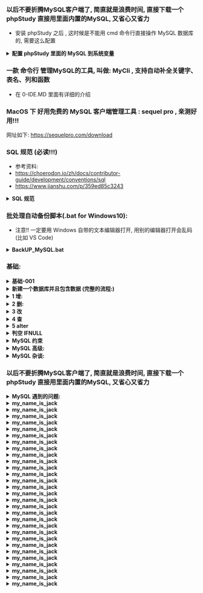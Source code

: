 ﻿

### 以后不要折腾MySQL客户端了, 简直就是浪费时间, 直接下载一个 phpStudy 直接用里面内置的MySQL, 又省心又省力
* 安装 phpStudy 之后 , 这时候是不能用 cmd 命令行直接操作 MySQL 数据库的, 需要这么配置
<details>
<summary><b>配置 phpStudy 里面的 MySQL 到系统变量</b></summary>

```  
1 打开 phpStudy
2 点击 其他选项菜单
3 点击 打开文件位置
4 点击 MySQL 

这时候打开了 phpStudy 里面内置的 MySQL 的安装位置,
复制这个路径,

这时候需要把环境变量配置到 Windows10 的系统变量中去,
不然系统无法通过 cmd 直接找到 MySQL

在 Windows10 中按下 win 键, 搜索 '高级系统设置'
点击 '环境变量'
找到系统变量
找到 Path
新建一个,
把刚刚复制的 phpStudy- MySQL 的安装路径粘贴进去
点击确定退出

这样子就可以直接用 cmd 直接操作 phpStudy 里面的 MySQL 了

```
</details>






### 一款 命令行 管理MySQL的工具, 叫做: MyCli , 支持自动补全关键字、表名、列和函数
* 在 0-IDE.MD 里面有详细的介绍


### MacOS 下 好用免费的 MySQL 客户端管理工具 : sequel pro , 亲测好用!!!
网址如下:
https://sequelpro.com/download












### SQL 规范 (必读!!!)
* 参考资料:
* https://choerodon.io/zh/docs/contributor-guide/development/conventions/sql
* https://www.jianshu.com/p/359ed85c3243
<details>
<summary><b> SQL 规范</b></summary>

```  

强制的 / 必须的 / 禁止的:
-----------------------------------------------------------------------------------------------

命名要规范, 一眼就可以看出来是什么:
	表名用: tb_xxx (意思是: table_xxx, 比如: tb_user) ,  非唯一索引名idx_xxx，唯一索引名uniq_xxx

* 任何字段如果为非负数，必须是 unsigned

* 必须把字段定义为NOT NULL并且提供默认值
解读：
	a）null的列使索引/索引统计/值比较都更加复杂，对MySQL来说更难优化
	b）null 这种类型MySQL内部需要进行特殊处理，增加数据库处理记录的复杂性；
		同等条件下，表中有较多空字段的时候，数据库的处理性能会降低很多
	c）null值需要更多的存储空，无论是表还是索引中每行中的null的列都需要额外的空间来标识
	d）对null 的处理时候，只能采用is null或is not null，而不能采用=、in、<、<>、!=、not in这些操作符号。
		如：where name!=’shenjian’，如果存在name为null值的记录，查询结果就不会包含name为null值的记录
	不使用is null或is not null，字段设计时建议not null，若麻烦可折中考虑给一默认值

* 不要把字段的值默认设置为 null, 有 bug , 切记切记~~ (2020-02-03 衡阳一次写项目亲测 )

* MySQL 在 Windows 下不区分大小写，但在 Linux 下默认是区分大小写。
	因此，数据库名、表名、字段名，都不允许出现任何大写字母，避免节外生枝

* 禁止存储大文件或者大照片
	何要让数据库做它不擅长的事情？大文件和照片存储在文件系统，数据库里存 URL 多好

* 禁止使用TEXT、BLOB类型
	会浪费更多的磁盘和内存空间，非必要的大量的大字段查询会淘汰掉热数据，导致内存命中率急剧降低，影响数据库性能	

* 禁止使用INSERT INTO t_xxx VALUES(xxx)，必须显示指定插入的列属性
	容易在增加或者删除字段后出现程序BUG		


* 经过测试, MySQL 必须给 varchar设置长度??? 


* 使用InnoDB存储引擎
	支持事务、行级锁、并发性能更好、CPU及内存缓存页优化使得资源利用率更高

* Java / python 应用程序必须捕获SQL异常，并有相应处理


* 同财务相关的金额类数据必须使用decimal类型
	非精准浮点：float,double
	精准浮点：decimal











表达逻辑删除的字段名 is_deleted， 1 表示删除， 0 表示未删除


表名不使用复数名词:
	表名应该仅仅表示表里面的实体内容，不应该表示实体数量，对应于 DO 类名也是单数形式，符合表达习惯

小数类型为 decimal，禁止使用 float 和 double:
	float 和 double 在存储的时候，存在精度损失的问题，很可能在值的比较时，得到不正确的结果。
	如果存储的数据范围超过 decimal 的范围，建议将数据拆成整数和小数分开存储



表必备字段： 
	id,
	create_date,
	last_update_date,
	create_by,
	last_update_by,
	object_version_number
	其中 id 必为主键，类型为 unsigned bigint、单表时自增、步长为 1
	create_date, last_update_date 的类型均为 datetime 类型，前者现在时表示主动创建，后者过去分词表示被动更新


合适的字符存储长度，不但节约数据库表空间、节约索引存储，更重要的是提升检索速度:
	正例： 如下表，其中无符号值可以避免误存负数，且扩大了表示范围
	----------------------------------------------------------------------------------
	对象		年龄区间			类型		字节			表示范围
	人			150岁之内	unsigned tinyint	1		无符号值： 0 到 255
	龟			数百岁		unsigned smallint	2		无符号值： 0 到 65535
	恐龙化石	 数千万年	 unsigned int	    4		 无符号值： 0 到约 42.9 亿
	太阳		约 50 亿年	 unsigned bigint	8		无符号值： 0 到约 10 的 19 次方


不要使用 count(列名)或 count(常量)来替代 count(\*)， 
	count(*)是 SQL92 定义的标准统计行数的语法，跟数据库无关，跟 NULL 和非 NULL 无关
	count(*)会统计值为 NULL 的行，而 count(列名)不会统计此列为 NULL 值的行	
	count(distinct col1, col2) 如果其中一列全为 NULL，那么即使另一列有不同的值，也返回为 0



使用 ISNULL()来判断是否为 NULL 值
	说明： NULL 与任何值的直接比较都为 NULL
	NULL<>NULL 的返回结果是 NULL， 而不是 false
	NULL=NULL 的返回结果是 NULL， 而不是 true
	NULL<>1 的返回结果是 NULL，而不是 true


如果需要存储表情，那么选择 utf8mb4 来进行存储，注意它与 utf-8 编码的区别

sql.xml 配置参数使用： #{}， #param# 不要使用${} 此种方式容易出现 SQL 注入


Select * from opp WHERE phone=‘12347856' or phone=‘42242233';
考虑用
Select * from opp WHERE phone in ('12347856' , '42242233');


用Where子句替换HAVING子句
select id,count(*) from table group by id having age>=30 order by null;
考虑用
select id,count(*) from table where age>=30 group by id order by null;



必须使用varchar(20)存储手机号
解读：
	a）涉及到区号或者国家代号，可能出现+-()
	b）手机号会去做数学运算么？
	c）varchar可以支持模糊查询，例如：like“138%”


禁止使用SELECT *，只获取必要的字段，需要显示说明列属性
解读：
	a）读取不需要的列会增加CPU、IO、NET消耗
	b）不能有效的利用覆盖索引	
	c）使用SELECT *容易在增加或者删除字段后出现程序BUG



禁止在WHERE条件的属性上使用函数或者表达式
	错误的写法:
		SELECT uid FROM t_user WHERE from_unixtime(day)>='2017-02-15'会导致全表扫描
	正确的写法是：
		SELECT uid FROM t_user WHERE day>= unix_timestamp('2017-02-15 00:00:00')



如果明确知道只有一条结果返回，limit 1能够提高效率
	你知道只有一条结果，但数据库并不知道，明确告诉它，让它主动停止游标移动


```
</details>













### 批处理自动备份脚本(.bat for Windows10):
* 注意!! 一定要用 Windows 自带的文本编辑器打开, 用别的编辑器打开会乱码(比如 VS Code)
<details>
<summary><b>BackUP_MySQL.bat</b></summary>

```  
rem =====   MySQL backup start   =====
@echo off
forfiles /p "D:\MySQL_BackUp" /m backup_*.sql -d -30 /c "cmd /c del /f @path"
set "time=%date:~0,4%-%date:~5,2%-%date:~8,2%-%time:~1,1%%time:~3,2%%time:~6,2%"
"C:\phpStudy\PHPTutorial\MySQL\bin\mysqldump" --opt --single-transaction=TRUE --user=root --password=root --host=127.0.0.1 --protocol=tcp --port=3306 --default-character-set=utf8 --single-transaction=TRUE --routines --events "study_english_database" > "D:\坚果云文件\我的坚果云\MySQL_BackUp\study_english_database_%time%.sql"
@echo on
rem =====   MySQL backup end   =====
rem %time%
rem auther:YXB
rem 教程来源 : https://blog.csdn.net/freezingxu/article/details/78884962
rem ================ 分割线 =====================
rem Test : 中文(Chinese)会乱码吗???
rem 因为 Windows下默认的bat的编码格式是UTF-8，这时只需将其转换成ANSI 格式即可
rem 右击bat文件 -> 编辑 -> 另存为 -> ANSI格式 -> 保存即可
rem 注意!! 一定要用 Windows 自带的文本编辑器打开, 用别的编辑器打开会乱码(比如 VS Code)
pause

```
</details>





















### 基础:
<details>
<summary><b>基础-001</b></summary>

```  

命令行:
	MySQLi -u用户名 -p密码

查看所有的数据库 
show databases;

查看当前库所有表:
show tables;

查看指定数据库的表:
show tables from 数据库名

查看表的数据结构:
desc 表名

查看服务器的版本:
select version();

切换到某个数据库(aaa)
use `aaa`;



基本解释:
CREATE TABLE IF NOT EXISTS `table1`(      -- (注释:)
   `tableID` INT UNSIGNED AUTO_INCREMENT, -- (int类型,无符号,自增)
   `username` VARCHAR(100) NOT NULL,      -- (varchar不解释 带not null,不能为空值)
   PRIMARY KEY ( `tableID` )			        -- (PRIMARY KEY关键字用于定义列为主键)
)ENGINE=InnoDB DEFAULT CHARSET=utf8;      -- (ENGINE 设置存储引擎，CHARSET 设置编码)

这里有两个小小的坑:
	1 CREATE TABLE IF NOT EXISTS `table1` 后面接的是() 不是{},注意了!!!
	2 是utf8  不是utf-8


注意: 
	SELECT * FROM `phrase` WHERE `id` != 2
		这个时候是匹配不到 id 为 null 的数据的, 
		因为 NULL 不是一个「值」，而是「没有值」,
		「没有值」不满足「值不等于1」这个条件
		所以 mysql 尽量不要默认值是 NULL
	如何解决?
		select * from `phrase` where `id` != 2 or `id` is null


```
</details>













<details>
<summary><b>新建一个数据库并且包含数据 (完整的流程:)</b></summary>

```  


-- 是否存在这个数据库, 如果是, 删除它
drop database IF EXISTS `zzza9d2g5k4t1b0k`;

-- 创建 数据库:
CREATE DATABASE IF NOT EXISTS `zzza9d2g5k4t1b0k` DEFAULT CHARSET utf8 COLLATE utf8_general_ci;

-- 切换回
use `zzza9d2g5k4t1b0k`;

-- 创建表
CREATE TABLE IF NOT EXISTS `tb_user`(
`id`         int(20)         unsigned not null DEFAULT 0,
`money`      DECIMAL(20,2)   NOT NULL DEFAULT '0.00',
`username`   VARCHAR(100)    not null DEFAULT '', 
`password`   VARCHAR(40)
)ENGINE=InnoDB DEFAULT CHARSET=utf8;


-- other 选项:
-- 无符号		                  unsigned (只能是正数)
-- 有符号		                  signed
-- 主键		                      Primary key
-- 不可重复		                  UNIQUE 
-- 非空, 并设置默认字符            NOT NULL DEFAULT '', 


-- 插入insert数据:
insert into `user`(username,password) values('HUAWEI','mate20');
insert into `user`(username,password) values('APPLE','IPHONE_5S');
insert into `user`(username,password) values('OPPO','R11');		







建表的时候注释(字段和表注释):
	CREATE TABLE IF NOT EXISTS `tb_word`(
	`word` varchar(12) not null UNIQUE DEFAULT ''COMMENT 'YXB天下第一老牛逼了',
	`username` VARCHAR(12) not null DEFAULT ''
	)ENGINE=InnoDB DEFAULT CHARSET=utf8 COMMENT='表注释'



查看注释(展示表的所有):
	show full columns from `tb_user`

展示创建表的时候的语句:
	show create table `tb_user`;


修改表/字段的注释
修改表注释
	alter table t_user comment  = '修改后的表注释信息(用户信息表)';

修改字段注释
	alter table t_user modify column id int comment '主键ID';




```
</details>












<details>
<summary><b>1 增:</b></summary>

```  
多种排序测试用
insert into `user`(  `username` , `password`  ) VALUES('aaa','999'); 


insert 插入数据(两种方式)
	insert into `user`(username,password) values('HUAWEI','mate20');
	insert into `users` values ('AAA','BBB','CCC');
	

```
</details>








<details>
<summary><b>2 删:</b></summary>

```  
DROP TABLE IF EXISTS `jd_demo_login`;

删除表中某项数据
delete from `user` where `password` = '123123123';

清空表中全部数据，不写日志，不可恢复，速度极快
truncate table `表名`;
 
清空全部数据，写日志，数据可恢复，速度慢
delete from `表名`

删除数据库:
drop database `数据库名`;

删除数据表;
drop TABLE `student`;

#删除倒数第几行数据                                            
delete from `text001` order by `id` desc limit 66

```
</details>








<details>
<summary><b>3 改</b></summary>

```  
UPDATE 更新表中某项数据
UPDATE `runoob_tbl` SET `runoob_title` = '学习 C++' WHERE `runoob_id` = 3;

更新多个字段
UPDATE `table_name` SET `phrase`="AAA" , `chinese_meaning`="BBB" WHERE `word`='CCC';

设置为 null
UPDATE `table_name` SET `chinese_meaning` = null WHERE `state` = 'Very_familiar'

随机更改表中 date 字段的值为 '------------' (数量为123条)
UPDATE `table_name` SET `date` = '------------' ORDER BY RAND() LIMIT 123;

```
</details>








<details>
<summary><b>4 查</b></summary>

```  


选择出是 null 的项目 3 条:
	SELECT * FROM `user` where `name` is null LIMIT 0,3;

查询 table_ten_thousand_word 表中，word 字段值重复的数据及重复次数
	select `word`,count(*) as COUNT FROM `table_ten_thousand_word` group by `word` having count>1;

展示表中所有数据
	select * from `user`;


模糊查询:
	select * from 
		`goods`
	where 
		`describe` LIKE '%王力宏%'
	and 
		`price` BETWEEN 0 and 2000 
	ORDER BY sales DESC; 
		
多表查询:
	select sname,cno,degree from student,score where student.sno = score.sno;
		 
	select 
		sname,cname,degree from student,course,score 
	where
		student.sno = score.sno 
	and
		course.cno = score.cno;



GROUP BY:
	GROUP BY             去掉重复
	ORDER BY RAND        随机
	排除重复的,筛选出不同的
		SELECT `username` FROM `user_yxb`  GROUP BY `username`;


	排除重复的:
		select distinct username from user;	

	查找重复的数据:
		select * from `people`
			where 
		`Id` in (select `Id` from `people` group by `Id` having count(`Id`) > 1)





升序 / 降序 查询:
	降序
	select * from `student` order by `class` desc;
	
	cno升序 , password降序
		select * from `score` order by `cno` asc , `password` desc;


查询字段`word`长度等于 5 的:
	select * from `words_warehouse`  where length(`word`) = 5;	


LIMIT 36		数量为 36 条
select *  from phrase GROUP BY `phrase` ORDER BY RAND() LIMIT 36


当 xxx 不为空 , 且 yyy 为空时:
select `word` from `phrase` where `state` IS NULL and `word` is not null


查询符合条件(aaa或者bbb或者ccc)的项目
	select * from score where username in ('aaa','bbb','ccc');  


MySQL或者查询
	select * from student where class='12306' or sex='女';  


select count(*) from student where class='2333';       统计符合条件的数量

MySQL查询最高分----> 语句太长,懒得写了,用时再百度吧...		


```
</details>











<details>
<summary><b>5 alter</b></summary>

```  


删:
删除主键
alter table `student` drop primary key;

删除表的字段:
alter table `表名` drop column `字段名`

删除主键
ALTER TABLE `user` DROP PRIMARY KEY

删除表中某个字段的unique key:
ALTER TABLE `good_booked` DROP INDEX `good_id`;










改:
设置为主键:
alter table `student` add primary key(`id`)
(注意:执行这句代码时候,会报错,原因是原来的字段都是null值,所以设置不成功,
设置为唯一键 效果是一样的)

设置为唯一键
alter TABLE `test2` add UNIQUE (`userid`)

给字段添加默认值 : 
ALTER TABLE `数据表` ALTER COLUMN `字段` SET DEFAULT '默认值';

重命名 表名:
ALTER TABLE `word` RENAME TO `tb_word`


修改字段名称和属性 ( 将AAA字段改为BBBB ) :
ALTER TABLE 表名    CHANGE 原字段名    新字段名    字段类型     约束条件 ; 
ALTER TABLE user10  CHANGE `AAA`      `BBBB`     CHAR(32)   NOT NULL DEFAULT '123';


修改字段类型
alter table 表名 modify column 字段名 类型;    (注意: 一定要带上你要修改的数据类型)
alter table `user` modify column `name` varchar(256) not null default ''
注意: 如果修改字段数据失败,可能是MySQL为了数据安全,加了保险
(比如text类型的字段转化为int类型->大数据类型转小数据类型,这样子就可能会丢失数据)









增:
增加一个唯一字段
alter table `phrase` add `word` VARCHAR(66) UNIQUE not null

增加一个 date 类型的字段
alter table tb_yxb ADD `date_3` date not null default 0

增加一个主键字段
alter table `student` add `word` VARCHAR(66) PRIMARY KEY


增加一个非空字段
alter table `table1` add transactor varchar(10) not Null;

增加一个自增 + 主键字段
alter table `table1` add id int unsigned not Null auto_increment primary key





```
</details>























<details>
<summary><b> 判空 IFNULL  </b></summary>

```  


IFNULL(v1,v2);
解读:	如果 v1 不为 NULL，
			则 IFNULL 函数返回 v1; 
			否则返回 v2 的结果

SELECT 
	IFNULL(5,8),
	IFNULL(NULL,'OK'),
	IFNULL(SQRT(-8),'FALSE'),
	SQRT(-8);

由执行结果可以看出:
IFNULL(v1,v2) 函数中的参数 v1=5、v2=8，都不为空，即 v1=5 不为空，返回 v1 的值为 5；
当 v1=NULL 时，返回 v2 的值，即字符串 'OK'；
当 v1=SQRT(-8) 时，SQRT(-8) 函数的返回值为NULL，即 v1=NULL，所以返回 v2 为字符串 'false'


实战:
	如果变量aaa为 null, 那么 state = 'Very_familiar'
SET @aaa = null ;
SELECT *
FROM `tb_word` WHERE state = IFNULL(@aaa , 'Very_familiar')



if 判断:

用 @ 来声明一个变量:
意思解读:
	如果变量 aaa 为空, 		那么`date` = '2020-02-10'
	如果变量 aaa 不为空, 	那么`date` = '2020-02-08'

SET @aaa = null;
select count(*) from tb_word 
 	where
IF(@aaa IS NULL, 
		`date` = '2020-02-10' , 
		`date` = '2020-02-08'); 


用法二:

意思解读:
	如果变量 aaa 为空 或者 aaa = '' 或者 aaa = ' '
		那么取消条件筛选(''=''), 等同于: select count(*) from tb_word 
	如果变量 aaa 不为空:
		假设 @aaa = '2020-02-11', 		
		那么采用条件筛选( `date` = @aaa ), 等同于: select count(*) from tb_word where `date` = '2020-02-11'
SET @aaa = null;
select count(*) from tb_word 
 	where
IF(@aaa IS NULL  OR  @aaa = ''  OR  @aaa = ' ', 
		''='',
		`date` = @aaa)
and collection = 'collected' 


Spring Boot中:
如果  #{is_Collected} 为空, 
	那么 `collection` = 'collected'
and IF( #{is_Collected} IS NULL , ''='' ,  `collection` = 'collected'   )     

		

```
</details>






















<details>
<summary><b> MySQL 约束</b></summary>

```  
主键:
	CREATE TABLE users2(
	id int,
	PASSWORD VARCHAR(66),
	PRIMARY KEY(id,PASSWORD)
	);
	联合主键:多个主键,加起来不一样也是可以的


自增 auto_increment:
	CREATE TABLE user3(
	id int PRIMARY KEY auto_increment,
	PASSWORD VARCHAR(66)
	);

INSERT INTO 数据表(`字段`) VALUES('你要插入的值');
注意:字段一定要用反引号 `` 包括起来 , 因为有时候你的自定义字段名会和MySQL关键字冲突, 用``包起来就没事了

非空约束: 就是 not null (没啥好说的.....)
默认约束: default 2333 就是当我们插入字段值的时候,如果没有传值,就会使用默认值

PRIMARY KEY不可空不可重复，在一个表里可以定义联合主键；简单的说, primary key = unique + not null
null 和 '' 是不一样的
null 不等于 ''

给数据库添加注释   comment    :
CREATE TABLE IF NOT EXISTS `test`(
	 `id` INT(25) primary key comment '字段的注释',
	  `name` VARCHAR(20) not NULL
)ENGINE=InnoDB DEFAULT CHARSET=utf8;

外键约束:涉及两个表(主表+副表)
*1 主表(父表) class 中没有的数据值,在附表(子表)中,是不可以使用的
*2 主表中的记录被父表引用,是不可以被删除的
CREATE TABLE class(
id INT ,
name VARCHAR(66)
);

CREATE TABLE student(
id int,
name VARCHAR(66),
class_id int,
FOREIGN KEY(class_id) REFERENCES class(id)  ==> student表中class_id的值,必须来自class表中的id
);

						词汇:
						foreign key 外键
						references 参考
这句代码翻译过来就是:
FOREIGN KEY(class_id) REFERENCES class(id) 
外键 class_id(本表) 的值,参考class表中的id的值

```
</details>









<details>
<summary><b> MySQL 高级:</b></summary>

```  
mysql 去掉重复的:
SELECT DISTINCT username FROM same;

mysql CONCAT 表示链接字符串
SELECT CONCAT("aaa",100,"---") as result ; => 输出: aaa100---

模糊匹配 模糊查询: (包含66的数据, )
%是占位符 任意多个字符,包含0个字符
_ 任意单个字符
\ 是转义符   \_ => _
SELECT  * FROM same WHERE username LIKE '__e_a'; => 第三个字符为e,最后一个是a
SELECT  * FROM same WHERE username LIKE '%66%';
选择满足其中一项:
select * from same where username in ('a' , 'b' , 'c');
筛选出值为null的一项(id=null这种写法是错误的,同理:is NOT NULL 不为空)

select * from same where username id is null ;

安全等于 : <=> 既可以用于判断 null 也可以用于<=>1200(数字)

NOT BETWEEN 100 AND 200 不在100到200之间

IFNULL(CONNECTION,0) 如果是NULL值,改为0

求和:
SELECT SUM(`username`) FROM same;

```
</details>











<details>
<summary><b>MySQL 杂谈:</b></summary>

```  
MYSQL5.x是不允许BLOB/TEXT类型的字段拥有默认值的

-- public是数据库
-- admin是数据表
create table public.admin(
  id varchar(60) not null unique,    -- 用户id
  username varchar(40) not null unique, -- 用户名
  state boolean      -- 表示用户的状态，在未进行邮箱验证之前状态为false
);

在 MySQL 中只有使用了 Innodb 数据库引擎的数据库或表才支持事务

数据库的三大设计范式:
https://www.bilibili.com/video/av39807944/?p=16   ==> 这个教程非常不错 (建表详细化)
https://www.bilibili.com/video/av39807944/?p=17   ==> 拆表 (第二范式)

	
mysql排序:
	ASC		 数值从低到高
	DESC	 数值从高到低

```
</details>


































### 以后不要折腾MySQL客户端了, 简直就是浪费时间, 直接下载一个 phpStudy 直接用里面内置的MySQL, 又省心又省力
<details>
<summary><b>MySQL 遇到的问题: </b></summary>

```  
提示: Can't connect to MySQL server on 'localhost' (10061)

第一步: Windows下面, 开打任务管理器 , 找到服务, 把MySQL服务启动

这时候可能会提示: 
		Windows 无法启动 mysql_YXB 服务(位于 本地计算机 上)
		错误 2: 系统找不到指定的文件

这时候就要动注册表了, windows+r  在运行对话框输入regedit，点击确定，进入注册表编辑器
选择HKEY_LOCAL_MACHINE ->SYSTEM -> CurrentControlSet -> services ->MySQL，
(或者直接搜: 
计算机\HKEY_LOCAL_MACHINE\SYSTEM\CurrentControlSet\Services\mysql....
)

修改ImagePath的路径为Mysql安装路径，例如：D:\mysql-5.7.19-winx64\bin\mysqld MySQL

怎么获取我的 MySQL 安装路径呢? 

一般来讲 , 都是默认安装在:  C:\ProgramData\MySQL

所以,

找到Mysql安装的目录，在Mysql安装的目录中找到bin目录，把此路径复制

添加在Windows里面的用户变量的path变量中添加变量值，变量值为刚复制的路径
(win10 搜索 : 高级环境设置 )

算了...   我选择了重装 MySQL (直接解压缩安装 ), 然后再去添加环境变量, 效果一样的

我把MySQL_8.zip解压缩在:  D:\APPS_________APPS_________\ZIP___ISO___7Z___\MySQL_8


把这个:
D:\APPS_________APPS_________\ZIP___ISO___7Z___\MySQL_8\mysql-8.0.16-winx64\bin
添加在Windows中环境变量 (win10 搜索 : 高级环境设置 )


打开 Windows 的 cmd , 
输入:
mysql -uroot -p


怎样删除windows服务项?
打开cmd -> sc delete "服务名" (比如: sc delete "MySQL")


emmmmmmmmm......


到最后问题解决了吗??

哈哈哈哈...

答案是并没有

搞了半天

还是没有搞好

反而发现了一个更加简单省心的方法

那就是 phpStudy 

搞 php 的都知道

是一个集成开发环境

集合了 php MySQL tomcat服务器

直接用 phpStudy 里面的 MySQL 不就好了???

下个MySQL客户端各种配置+设置, 简直就是反人类...



```
</details>























<details>
<summary><b>my_name_is_jack</b></summary>

```  

```
</details>





<details>
<summary><b>my_name_is_jack</b></summary>

```  

```
</details>





<details>
<summary><b>my_name_is_jack</b></summary>

```  

```
</details>





<details>
<summary><b>my_name_is_jack</b></summary>

```  

```
</details>





<details>
<summary><b>my_name_is_jack</b></summary>

```  

```
</details>





<details>
<summary><b>my_name_is_jack</b></summary>

```  

```
</details>





<details>
<summary><b>my_name_is_jack</b></summary>

```  

```
</details>





<details>
<summary><b>my_name_is_jack</b></summary>

```  

```
</details>





<details>
<summary><b>my_name_is_jack</b></summary>

```  

```
</details>





<details>
<summary><b>my_name_is_jack</b></summary>

```  

```
</details>





<details>
<summary><b>my_name_is_jack</b></summary>

```  

```
</details>





<details>
<summary><b>my_name_is_jack</b></summary>

```  

```
</details>





<details>
<summary><b>my_name_is_jack</b></summary>

```  

```
</details>





<details>
<summary><b>my_name_is_jack</b></summary>

```  

```
</details>





<details>
<summary><b>my_name_is_jack</b></summary>

```  

```
</details>





<details>
<summary><b>my_name_is_jack</b></summary>

```  

```
</details>





<details>
<summary><b>my_name_is_jack</b></summary>

```  

```
</details>





<details>
<summary><b>my_name_is_jack</b></summary>

```  

```
</details>





<details>
<summary><b>my_name_is_jack</b></summary>

```  

```
</details>





<details>
<summary><b>my_name_is_jack</b></summary>

```  

```
</details>





<details>
<summary><b>my_name_is_jack</b></summary>

```  

```
</details>





<details>
<summary><b>my_name_is_jack</b></summary>

```  

```
</details>





<details>
<summary><b>my_name_is_jack</b></summary>

```  

```
</details>





<details>
<summary><b>my_name_is_jack</b></summary>

```  

```
</details>





<details>
<summary><b>my_name_is_jack</b></summary>

```  

```
</details>





<details>
<summary><b>my_name_is_jack</b></summary>

```  

```
</details>





<details>
<summary><b>my_name_is_jack</b></summary>

```  

```
</details>





<details>
<summary><b>my_name_is_jack</b></summary>

```  

```
</details>





<details>
<summary><b>my_name_is_jack</b></summary>

```  

```
</details>






